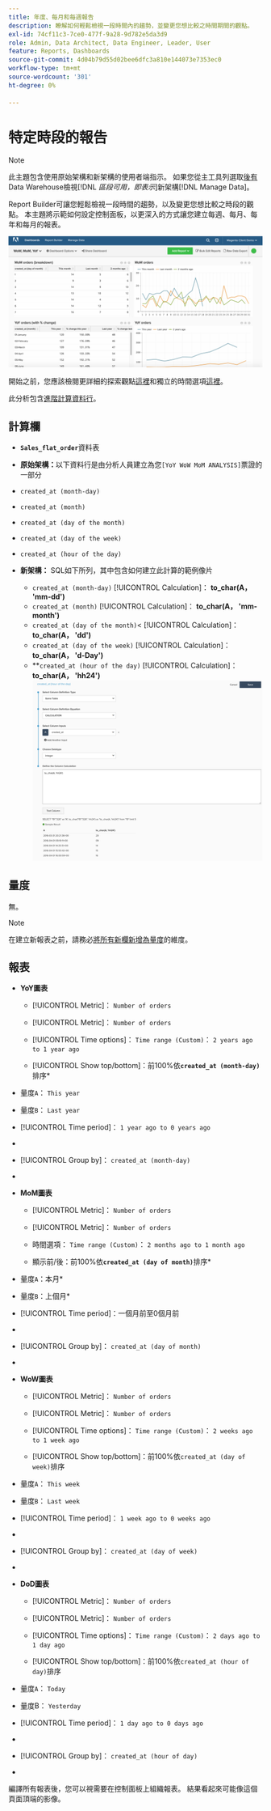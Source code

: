 ```yaml
---
title: 年度、每月和每週報告
description: 瞭解如何輕鬆檢視一段時間內的趨勢，並變更您想比較之時間期間的觀點。
exl-id: 74cf11c3-7ce0-477f-9a28-9d782e5da3d9
role: Admin, Data Architect, Data Engineer, Leader, User
feature: Reports, Dashboards
source-git-commit: 4d04b79d55d02bee6dfc3a810e144073e7353ec0
workflow-type: tm+mt
source-wordcount: '301'
ht-degree: 0%

---
```


# 特定時段的報告

>[!NOTE]
>
>此主題包含使用原始架構和新架構的使用者端指示。 如果您從主工具列選取[後有](../../administrator/account-management/new-architecture.md)Data Warehouse檢視&#x200B;[!DNL _區段可用，即表示_]&#x200B;新架構[!DNL Manage Data]。

Report Builder可讓您輕鬆檢視一段時間的趨勢，以及變更您想比較之時段的觀點。 本主題將示範如何設定控制面板，以更深入的方式讓您建立每週、每月、每年和每月的報表。

![顯示逐周、逐月和逐年比較的儀表板](../../assets/Wow__mom__yoy.png)

開始之前，您應該檢閱更詳細的探索觀點[這裡](../../tutorials/using-visual-report-builder.md)和獨立的時間選項[這裡](../../tutorials/time-options-visual-rpt-bldr.md)。

此分析包含[進階計算資料行](../data-warehouse-mgr/adv-calc-columns.md)。

## 計算欄

* **`Sales_flat_order`**&#x200B;資料表
* **原始架構：**&#x200B;以下資料行是由分析人員建立為您`[YoY WoW MoM ANALYSIS]`票證的一部分
* `created_at (month-day)`
* `created_at (month)`
* `created_at (day of the month)`
* `created_at (day of the week)`
* `created_at (hour of the day)`

* **新架構：** SQL如下所列，其中包含如何建立此計算的範例像片
   * `created_at (month-day)` [!UICONTROL Calculation]： **to_char(A， &#39;mm-dd&#39;)**
   * `created_at (month)` [!UICONTROL Calculation]： **to_char(A， &#39;mm-month&#39;)**
   * `created_at (day of the month)`&lt; [!UICONTROL Calculation]： **to_char(A， &#39;dd&#39;)**
   * `created_at (day of the week)` [!UICONTROL Calculation]： **to_char(A， &#39;d-Day&#39;)**
   * **`created_at (hour of the day)` [!UICONTROL Calculation]： **to_char(A， &#39;hh24&#39;)**
     ![在Data Warehouse Manager中建立計算資料行介面](../../assets/new-arch-create-calc.png)

## 量度

無。

>[!NOTE]
>
>在建立新報表之前，請務必[將所有新欄新增為量度](../data-warehouse-mgr/manage-data-dimensions-metrics.md)的維度。

## 報表

* **YoY圖表**
   * [!UICONTROL Metric]： `Number of orders`

   * [!UICONTROL Metric]： `Number of orders`
   * [!UICONTROL Time options]： `Time range (Custom)`： `2 years ago to 1 year ago`

   * [!UICONTROL Show top/bottom]：前100%依&#x200B;**`created_at (month-day)`**&#x200B;排序*

* 量度`A`： `This year`
* 量度`B`： `Last year`
* [!UICONTROL Time period]： `1 year ago to 0 years ago`
* 
  [!UICONTROL Interval]: `None`
* [!UICONTROL Group by]： `created_at (month-day)`
* 
  [!UICONTROL Chart Type]: `Line`

* **MoM圖表**
   * [!UICONTROL Metric]： `Number of orders`

   * [!UICONTROL Metric]： `Number of orders`
   * 時間選項： `Time range (Custom)`： `2 months ago to 1 month ago`

   * 顯示前/後：前100%依&#x200B;**`created_at (day of month)`**&#x200B;排序*

* 量度`A`：本月*
* 量度`B`：上個月*
* [!UICONTROL Time period]：一個月前至0個月前
* 
  [!UICONTROL Interval]: None
* [!UICONTROL Group by]： `created_at (day of month)`
* 
  [!UICONTROL Chart Type]: Line

* **WoW圖表**
   * [!UICONTROL Metric]： `Number of orders`

   * [!UICONTROL Metric]： `Number of orders`
   * [!UICONTROL Time options]： `Time range (Custom)`： `2 weeks ago to 1 week ago`

   * [!UICONTROL Show top/bottom]：前100%依`created_at (day of week)`排序

* 量度`A`： `This week`
* 量度`B`： `Last week`
* [!UICONTROL Time period]： `1 week ago to 0 weeks ago`
* 
  [!UICONTROL Interval]: `None`
* [!UICONTROL Group by]： `created_at (day of week)`
* 
  [!UICONTROL Chart Type]: `Line`

* **DoD圖表**
   * [!UICONTROL Metric]： `Number of orders`

   * [!UICONTROL Metric]： `Number of orders`
   * [!UICONTROL Time options]： `Time range (Custom)`： `2 days ago to 1 day ago`

   * [!UICONTROL Show top/bottom]：前100%依`created_at (hour of day)`排序

* 量度`A`： `Today`
* 量度B： `Yesterday`
* [!UICONTROL Time period]： `1 day ago to 0 days ago`
* 
  [!UICONTROL Interval]: `None`
* [!UICONTROL Group by]： `created_at (hour of day)`
* 
  [!UICONTROL Chart Type]: `Line`

編譯所有報表後，您可以視需要在控制面板上組織報表。 結果看起來可能像這個頁面頂端的影像。
